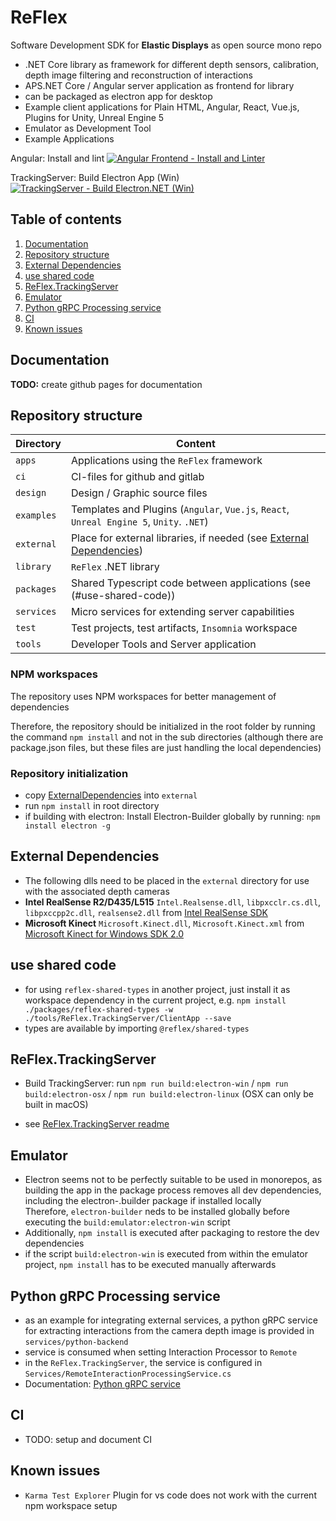 # ReFlex

Software Development SDK for __Elastic Displays__ as open source mono repo

* .NET Core library as framework for different depth sensors, calibration, depth image filtering and reconstruction of interactions
* APS.NET Core / Angular server application as frontend for library
* can be packaged as electron app for desktop
* Example client applications for Plain HTML, Angular, React, Vue.js, Plugins for Unity, Unreal Engine 5
* Emulator as Development Tool
* Example Applications

Angular: Install and lint
[![Angular Frontend - Install and Linter](https://github.com/visualengineers/reflex-server/actions/workflows/main.yml/badge.svg)](https://github.com/visualengineers/reflex-server/actions/workflows/main.yml)

TrackingServer: Build Electron App (Win)
[![TrackingServer - Build Electron.NET (Win)](https://github.com/visualengineers/reflex-server/actions/workflows/backend.yml/badge.svg)](https://github.com/visualengineers/reflex-server/actions/workflows/backend.yml)

<!-- omit in toc -->
## Table of contents

1. [Documentation](#documentation)
2. [Repository structure](#repository-structure)
3. [External Dependencies](#external-dependencies)
4. [use shared code](#use-shared-code)
5. [ReFlex.TrackingServer](#reflextrackingserver)
6. [Emulator](#emulator)
7. [Python gRPC Processing service](#python-grpc-processing-service)
8. [CI](#ci)
9. [Known issues](#known-issues)

## Documentation

**TODO:** create github pages for documentation

## Repository structure

| Directory  | Content                                                                                       |
| ---------- | --------------------------------------------------------------------------------------------- |
| `apps`     | Applications using the `ReFlex` framework                                                     |
| `ci`       | CI-files for github and gitlab                                                                |
| `design`   | Design / Graphic source files                                                                 |
| `examples` | Templates and Plugins (`Angular`, `Vue.js`, `React`, `Unreal Engine 5`, `Unity`. `.NET`)      |
| `external` | Place for external libraries, if needed (see [External Dependencies](#external-dependencies)) |
| `library`  | `ReFlex` .NET library                                                                         |
| `packages` | Shared Typescript code between applications (see (#use-shared-code))                          |
| `services` | Micro services for extending server capabilities                                              |
| `test`     | Test projects, test artifacts, `Insomnia` workspace                                           |
| `tools`    | Developer Tools and Server application                                                        |

### NPM workspaces

The repository uses NPM workspaces for better management of dependencies

Therefore, the repository should be initialized in the root folder by running the command `npm install` and not in the sub directories (although there are package.json files, but these files are just handling the local dependencies)

### Repository initialization

* copy [ExternalDependencies](#external-dependencies) into `external`
* run `npm install` in root directory
* if building with electron: Install Electron-Builder globally by running: `npm install electron -g`

## External Dependencies

* The following dlls need to be placed in the `external` directory for use with the associated depth cameras
* __Intel RealSense R2/D435/L515__ `Intel.Realsense.dll`, `libpxcclr.cs.dll`, `libpxccpp2c.dll`, `realsense2.dll` from [Intel RealSense SDK](https://github.com/IntelRealSense/librealsense/releases)
* __Microsoft Kinect__ `Microsoft.Kinect.dll`, `Microsoft.Kinect.xml` from [Microsoft Kinect for Windows SDK 2.0](https://www.microsoft.com/en-us/download/details.aspx?id=44561)

## use shared code

* for using `reflex-shared-types` in another project, just install it as workspace dependency in the current project, e.g. `npm install ./packages/reflex-shared-types -w ./tools/ReFlex.TrackingServer/ClientApp --save`
* types are available by importing `@reflex/shared-types`

## ReFlex.TrackingServer

* Build TrackingServer: run `npm run build:electron-win` / `npm run build:electron-osx` / `npm run build:electron-linux` (OSX can only be built in macOS)
  
* see [ReFlex.TrackingServer readme](tools/ReFlex.TrackingServer/readme.md)

## Emulator

* Electron seems not to be perfectly suitable to be used in monorepos, as building the app in the package process removes all dev dependencies, including the electron-.builder package if installed locally  
  Therefore, `electron-builder` neds to be installed globally before executing the `build:emulator:electron-win` script
* Additionally, `npm install` is executed after packaging to restore the dev dependencies
* if the script `build:electron-win` is executed from within the emulator project, `npm install` has to be executed manually afterwards

## Python gRPC Processing service

* as an example for integrating external services, a python gRPC service for extracting interactions from the camera depth image is provided in `services/python-backend`
* service is consumed when setting Interaction Processor to `Remote`
* in the `ReFlex.TrackingServer`, the service is configured in `Services/RemoteInteractionProcessingService.cs`
* Documentation: [Python gRPC service](services/python-backend/README.md)

## CI

* TODO: setup and document CI

## Known issues

* `Karma Test Explorer` Plugin for vs code does not work with the current npm workspace setup

